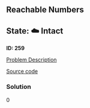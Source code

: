## Reachable Numbers

## State: :cloud: **Intact**

**ID: 259**

[Problem Description](https://projecteuler.net/problem=259)

[Source code](main.cpp)

### Solution
0